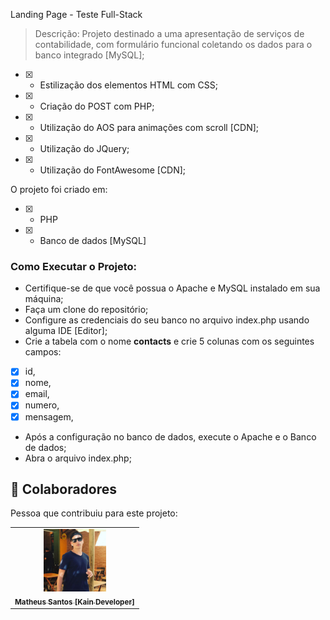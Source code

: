 Landing Page - Teste Full-Stack <br>

> Descrição:
Projeto destinado a uma apresentação de serviços de contabilidade, com formulário funcional coletando os dados para o banco integrado [MySQL];

- [x] - Estilização dos elementos HTML com CSS;
- [x] - Criação do POST com PHP;
- [x] - Utilização do AOS para animações com scroll [CDN];
- [x] - Utilização do JQuery;
- [x] - Utilização do FontAwesome [CDN];

O projeto foi criado em:

- [x] - PHP
- [x] - Banco de dados [MySQL]

### Como Executar o Projeto:

- Certifique-se de que você possua o Apache e MySQL instalado em sua máquina;
- Faça um clone do repositório;
- Configure as credenciais do seu banco no arquivo index.php usando alguma IDE [Editor];
- Crie a tabela com o nome **contacts** e crie 5 colunas com os seguintes campos: 
- [x] id,
- [x] nome,
- [x] email,
- [x] numero,
- [x] mensagem,
- Após a configuração no banco de dados, execute o Apache e o Banco de dados;
- Abra o arquivo index.php;

## 🤝 Colaboradores

Pessoa que contribuiu para este projeto:

<table>
  <tr>
    <td align="center">
      <a href="https://kain-prog.github.io/kain">
        <img src="../src/imgs/kain perfil 2 branco azul.jpeg" width="100px;" alt="Foto Kain"/><br>
        <sub>
          <b>Matheus Santos [Kain Developer]</b>
        </sub>
      </a>
    </td>
  </tr>
</table>
